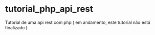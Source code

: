 # tutorial_php_api_rest
Tutorial de uma api rest com php ( em andamento, este  tutorial não está finalizado )
